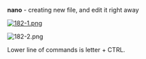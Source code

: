 


  
**nano** - creating new file, and edit it right away  
  
[![182-1.png](182-1.png)](image.png)  
  
![182-2.png](182-2.png)  
  
Lower line of commands is letter + CTRL.  
  
